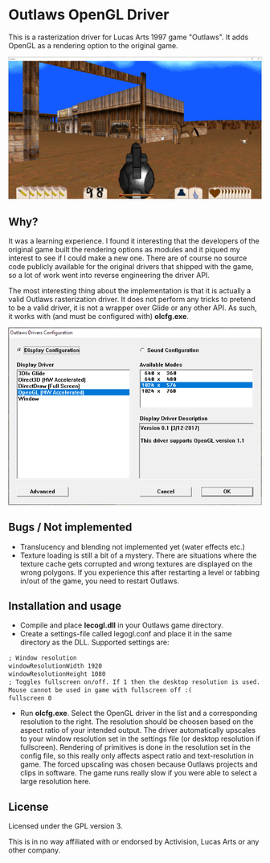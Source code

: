 # Outlaws OpenGL Driver
This is a rasterization driver for Lucas Arts 1997 game "Outlaws". It adds OpenGL as a rendering option to the original game.

![Screenshot 1](Screenshots/ss1.png)

## Why?
It was a learning experience. I found it interesting that the developers of the original game built the rendering options as modules and it piqued my interest to see if I could make a new one. There are of course no source code publicly available for the original drivers that shipped with the game, so a lot of work went into reverse engineering the driver API.

The most interesting thing about the implementation is that it is actually a valid Outlaws rasterization driver. It does not perform any tricks to pretend to be a valid driver, it is not a wrapper over Glide or any other API. As such, it works with (and must be configured with) **olcfg.exe**.

![Screenshot 2](Screenshots/ss2.png)

## Bugs / Not implemented
- Translucency and blending not implemented yet (water effects etc.)
- Texture loading is still a bit of a mystery. There are situations where the texture cache gets corrupted and wrong textures are displayed on the wrong polygons. If you experience this after restarting a level or tabbing in/out of the game, you need to restart Outlaws.

## Installation and usage
- Compile and place **lecogl.dll** in your Outlaws game directory.
- Create a settings-file called legogl.conf and place it in the same directory as the DLL. Supported settings are:
```
; Window resolution
windowResolutionWidth 1920
windowResolutionHeight 1080
; Toggles fullscreen on/off. If 1 then the desktop resolution is used. Mouse cannot be used in game with fullscreen off :(
fullscreen 0
```
- Run **olcfg.exe**. Select the OpenGL driver in the list and a corresponding resolution to the right. 
The resolution should be choosen based on the aspect ratio of your intended output. The driver automatically upscales to your window resolution set in the settings file (or desktop resolution if fullscreen). Rendering of primitives is done in the resolution set in the config file, so this really only affects aspect ratio and text-resolution in game. The forced upscaling was chosen because Outlaws projects and clips in software. The game runs really slow if you were able to select a large resolution here.

## License
Licensed under the GPL version 3.

This is in no way affiliated with or endorsed by Activision, Lucas Arts or any other company.
